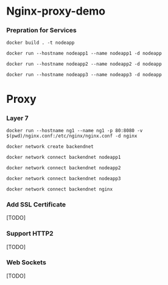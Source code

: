 # Nginx-proxy-demo

### Prepration for Services
`docker build . -t nodeapp`

`docker run --hostname nodeapp1 --name nodeapp1 -d nodeapp`

`docker run --hostname nodeapp2 --name nodeapp2 -d nodeapp`

`docker run --hostname nodeapp3 --name nodeapp3 -d nodeapp`

# Proxy
### Layer 7

`docker run --hostname ng1 --name ng1 -p 80:8080 -v $(pwd)/nginx.conf:/etc/nginx/nginx.conf -d nginx`


`docker network create backendnet`

`docker network connect backendnet nodeapp1`

`docker network connect backendnet nodeapp2`

`docker network connect backendnet nodeapp3`

`docker network connect backendnet nginx`

### Add SSL Certificate
[TODO]
### Support HTTP2

[TODO]

### Web Sockets

[TODO]
